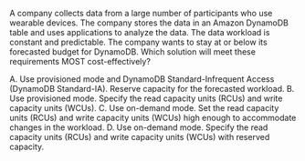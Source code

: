 A company collects data from a large number of participants who use wearable devices. The company stores the data in an Amazon DynamoDB table and uses applications to analyze the data. The data workload is constant and predictable. The company wants to stay at or below its forecasted budget for DynamoDB. Which solution will meet these requirements MOST cost-effectively? 

A. Use provisioned mode and DynamoDB Standard-Infrequent Access (DynamoDB Standard-IA). Reserve capacity for the forecasted workload. 
B. Use provisioned mode. Specify the read capacity units (RCUs) and write capacity units (WCUs). 
C. Use on-demand mode. Set the read capacity units (RCUs) and write capacity units (WCUs) high enough to accommodate changes in the workload. 
D. Use on-demand mode. Specify the read capacity units (RCUs) and write capacity units (WCUs) with reserved capacity.